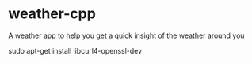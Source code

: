 # weather-cpp
A weather app to help you get a quick insight of the weather around you


sudo apt-get install libcurl4-openssl-dev